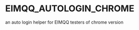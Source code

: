 EIMQQ_AUTOLOGIN_CHROME
======================

an auto login helper for EIMQQ testers of chrome version
